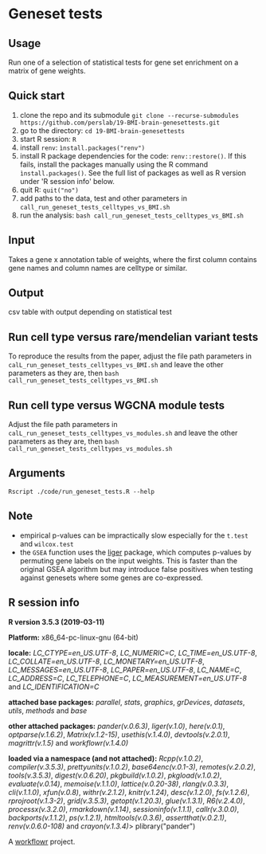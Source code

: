 # Geneset tests

## Usage

Run one of a selection of statistical tests for gene set enrichment on a matrix of gene weights.

## Quick start

1. clone the repo and its submodule `git clone --recurse-submodules https://github.com/perslab/19-BMI-brain-genesettests.git`
2. go to the directory: `cd 19-BMI-brain-genesettests`
3. start R session: `R`
4. install `renv`: `ìnstall.packages("renv")`
5. install R package dependencies for the code: `renv::restore()`. If this fails, install the packages manually using the R command `ìnstall.packages()`. See the full list of packages as well as R version under 'R session info' below.
6. quit R: `quit("no")`  
7. add paths to the data, test and other parameters in `call_run_geneset_tests_celltypes_vs_BMI.sh` 
8. run the analysis: `bash call_run_geneset_tests_celltypes_vs_BMI.sh`

## Input

Takes a gene x annotation table of weights, where the first column contains gene names and column names are celltype or similar.

## Output 

csv table with output depending on statistical test

## Run cell type versus rare/mendelian variant tests

To reproduce the results from the paper, adjust the file path parameters in `calL_run_geneset_tests_celltypes_vs_BMI.sh` and leave the other parameters as they are, then `bash call_run_geneset_tests_celltypes_vs_BMI.sh`

## Run cell type versus WGCNA module tests

Adjust the file path parameters in `calL_run_geneset_tests_celltypes_vs_modules.sh` and leave the other parameters as they are, then `bash call_run_geneset_tests_celltypes_vs_modules.sh`

## Arguments

`Rscript ./code/run_geneset_tests.R --help`

## Note

* empirical p-values can be impractically slow especially for the `t.test` and `wilcox.test` 
* the `GSEA` function uses the [liger](https://rdrr.io/cran/liger/man/gsea.html) package, which computes p-values by permuting gene labels on the input weights. This is faster than the original GSEA algorithm but may introduce false positives when testing against genesets where some genes are co-expressed.

## R session info

**R version 3.5.3 (2019-03-11)**

**Platform:** x86_64-pc-linux-gnu (64-bit)

**locale:**
_LC_CTYPE=en_US.UTF-8_, _LC_NUMERIC=C_, _LC_TIME=en_US.UTF-8_, _LC_COLLATE=en_US.UTF-8_, _LC_MONETARY=en_US.UTF-8_, _LC_MESSAGES=en_US.UTF-8_, _LC_PAPER=en_US.UTF-8_, _LC_NAME=C_, _LC_ADDRESS=C_, _LC_TELEPHONE=C_, _LC_MEASUREMENT=en_US.UTF-8_ and _LC_IDENTIFICATION=C_

**attached base packages:**
_parallel_, _stats_, _graphics_, _grDevices_, _datasets_, _utils_, _methods_ and _base_

**other attached packages:**
_pander(v.0.6.3)_, _liger(v.1.0)_, _here(v.0.1)_, _optparse(v.1.6.2)_, _Matrix(v.1.2-15)_, _usethis(v.1.4.0)_, _devtools(v.2.0.1)_, _magrittr(v.1.5)_ and _workflowr(v.1.4.0)_

**loaded via a namespace (and not attached):**
_Rcpp(v.1.0.2)_, _compiler(v.3.5.3)_, _prettyunits(v.1.0.2)_, _base64enc(v.0.1-3)_, _remotes(v.2.0.2)_, _tools(v.3.5.3)_, _digest(v.0.6.20)_, _pkgbuild(v.1.0.2)_, _pkgload(v.1.0.2)_, _evaluate(v.0.14)_, _memoise(v.1.1.0)_, _lattice(v.0.20-38)_, _rlang(v.0.3.3)_, _cli(v.1.1.0)_, _xfun(v.0.8)_, _withr(v.2.1.2)_, _knitr(v.1.24)_, _desc(v.1.2.0)_, _fs(v.1.2.6)_, _rprojroot(v.1.3-2)_, _grid(v.3.5.3)_, _getopt(v.1.20.3)_, _glue(v.1.3.1)_, _R6(v.2.4.0)_, _processx(v.3.2.0)_, _rmarkdown(v.1.14)_, _sessioninfo(v.1.1.1)_, _callr(v.3.0.0)_, _backports(v.1.1.2)_, _ps(v.1.2.1)_, _htmltools(v.0.3.6)_, _assertthat(v.0.2.1)_, _renv(v.0.6.0-108)_ and _crayon(v.1.3.4)_> plibrary("pander")


A [workflowr](https://github.com/jdblischak/workflowr) project.

